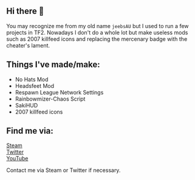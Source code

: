 ## Hi there 👋
You may recognize me from my old name `jeebsAU` but I used to run a few projects in TF2. Nowadays I don't do a whole lot but make useless mods such as 2007 killfeed icons and replacing the mercenary badge with the cheater's lament.

## Things I've made/make:
- No Hats Mod
- Headsfeet Mod
- Respawn League Network Settings
- Rainbowmizer-Chaos Script
- SakiHUD
- 2007 killfeed icons

## Find me via:
[Steam](https://steamcommunity.com/id/MakiavelliTheDon)  
[Twitter](https://twitter.com/jeebsau)  
[YouTube](https://youtube.com/XJEEBSX1)  

Contact me via Steam or Twitter if necessary.

